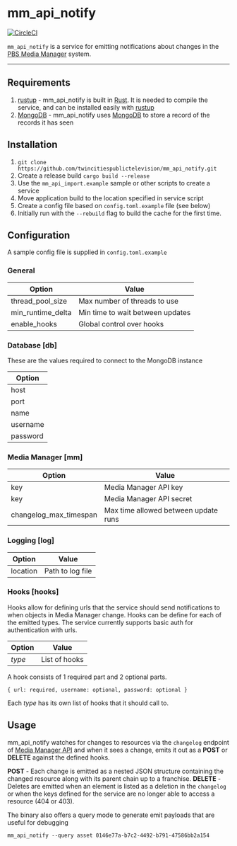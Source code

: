 # mm_api_notify
[![CircleCI](https://circleci.com/gh/twincitiespublictelevision/mm_api_notify.svg?style=svg)](https://circleci.com/gh/twincitiespublictelevision/mm_api_notify)

`mm_api_notify` is a service for emitting notifications about changes in the [PBS Media Manager](https://docs.pbs.org/display/MM) system.

---

## Requirements

1. [rustup](https://rustup.rs) - mm_api_notify is built in [Rust](https://www.rust-lang.org/en-US/). It is needed to compile the service, and can be installed easily with [rustup](https://rustup.rs)
2. [MongoDB](https://www.mongodb.com/) - mm_api_notify uses [MongoDB](https://www.mongodb.com/) to store a record of the records it has seen

## Installation

1. `git clone https://github.com/twincitiespublictelevision/mm_api_notify.git`
2. Create a release build `cargo build --release`
3. Use the `mm_api_import.example` sample or other scripts to create a service
4. Move application build to the location specified in service script
5. Create a config file based on `config.toml.example` file (see below)
6. Initially run with the `--rebuild` flag to build the cache for the first
time.

## Configuration

A sample config file is supplied in `config.toml.example`

### General

| Option            | Value                            |
| ----------------- | -------------------------------- |
| thread_pool_size  | Max number of threads to use     |
| min_runtime_delta | Min time to wait between updates |
| enable_hooks      | Global control over hooks        |

### Database [db]

These are the values required to connect to the MongoDB instance

| Option   |
| -------- |
| host     |
| port     |
| name     |
| username |
| password |

### Media Manager [mm]

| Option                 | Value                                |
| ---------------------- | ------------------------------------ |
| key                    | Media Manager API key                |
| key                    | Media Manager API secret             |
| changelog_max_timespan | Max time allowed between update runs |

### Logging [log]

| Option   | Value            |
| -------- | ---------------- |
| location | Path to log file |

### Hooks [hooks]

Hooks allow for defining urls that the service should send notifications to when
objects in Media Manager change. Hooks can be define for each of the emitted
types. The service currently supports basic auth for authentication with urls.

| Option | Value         |
| ------ | ------------- |
| *type* | List of hooks |

A hook consists of 1 required part and 2 optional parts.

`{ url: required, username: optional, password: optional }`

Each *type* has its own list of hooks that it should call to.

## Usage

mm_api_notify watches for changes to resources via the `changelog` endpoint of [Media Manager API](https://docs.pbs.org/display/CDA/Media+Manager+API) and when it sees a change, emits it out as a **POST** or **DELETE** against the defined hooks.

**POST** - Each change is emitted as a nested JSON structure containing the changed resource along with its parent chain up to a franchise.
**DELETE** - Deletes are emitted when an element is listed as a deletion in the `changelog` or when the keys defined for the service are no longer able to access a resource (404 or 403).

The binary also offers a query mode to generate emit payloads that are useful for debugging

```
mm_api_notify --query asset 0146e77a-b7c2-4492-b791-47586bb2a154
```